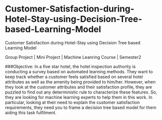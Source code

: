 # Customer-Satisfaction-during-Hotel-Stay-using-Decision-Tree-based-Learning-Model
Customer Satisfaction during Hotel-Stay using Decision Tree based Learning Model

Group Project | Mini Project | Machine Leanring Course | Semester2

###Objective:
 In a five star hotel, the hotel inspection authority is conducting a survey based on automated
learning methods. They want to keep track whether a customer feels satisfied based on several hotel attributes
as well as the amenity being provided to him/her. However, when they look at the customer attributes and their
satisfaction profile, they are puzzled to find out any deterministic rule to characterize these features. So, they
are looking for machine learning experts to help them in this work. In particular, looking at their need to explain
the customer satisfaction requirements, they need you to frame a decision tree based model for them aiding
this task fulfilment.


